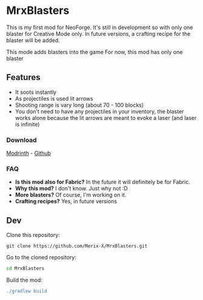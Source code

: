 # MrxBlasters
This is my first mod for NeoForge. It's still in development so with only one blaster for Creative Mode only. In future versions, a crafting recipe for the blaster will be added.

This mode adds blasters into the game
For now, this mod has only one blaster
## Features
- It soots instantly
- As projectiles is used lit arrows
- Shooting range is vary long (about 70 - 100 blocks)
- You don't need to have any projectiles in your inventory, the blaster works alone because the lit arrows are meant to evoke a laser (and laser is infinite)

### Download
[Modrinth](https://modrinth.com/mod/mrxblasters/versions) - [Github](https://github.com/Merix-X/MrxBlasters)

### FAQ
- **Is this mod also for Fabric?**
  In the future it will definitely be for Fabric.
- **Why this mod?**
  I don't know. Just why not :D
- **More blasters?**
  Of course, I'm working on it.
- **Crafting recipes?**
  Yes, in future versions 

## Dev
Clone this repository:
 ```git
git clone https://github.com/Merix-X/MrxBlasters.git
 ```
Go to the cloned repository:
 ```bash
cd MrxBlasters
 ```
Build the mod:
```gradle
./gradlew build
```


